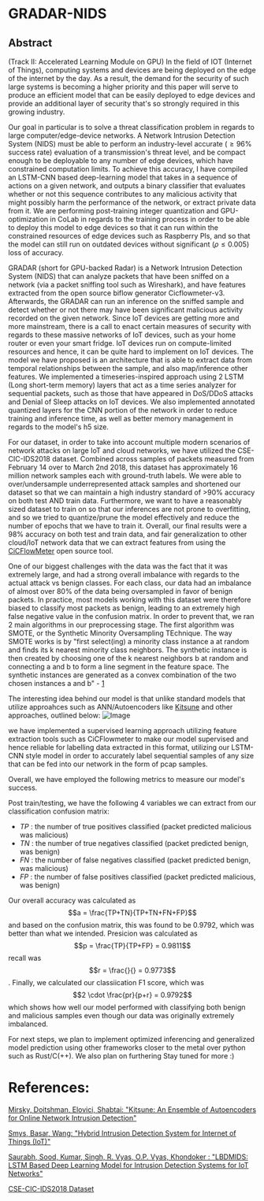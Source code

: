 # GRADAR-NIDS


## Abstract
(Track II: Accelerated Learning Module on GPU)
In the field of IOT (Internet of Things), computing systems and devices are being deployed on the edge of the internet by the day. As a result, the demand for the security of such large systems is becoming a higher priority and this paper will serve to produce an efficient model that can be easily deployed to edge devices and provide an additional layer of security that's so strongly required in this growing industry.

Our goal in particular is to solve a threat classification problem in regards to large computer/edge-device networks. A Network Intrusion Detection System (NIDS) must be able to perform an industry-level accurate ($\geq96 \%$ success rate) evaluation of a transmission's threat level, and be compact enough to be deployable to any number of edge devices, which have constrained computation limits. To achieve this accuracy, I have compiled an LSTM-CNN based deep-learning model that takes in a sequence of actions on a given network, and outputs a binary classifier that evaluates whether or not this sequence contributes to any malicious activity that might possibly harm the performance of the network, or extract private data from it. We are performing post-training integer quantization and GPU-optimization in CoLab in regards to the training process in order to be able to deploy this model to edge devices so that it can run within the constrained resources of edge devices such as Raspberry PIs, and so that the model can still run on outdated devices without significant ($\rho \leq 0.005$) loss of accuracy.

GRADAR (short for GPU-backed Radar) is a Network Intrusion Detection System (NIDS) that can analyze packets that have been sniffed on a network (via a packet sniffing tool such as Wireshark), and have features extracted from the open source biflow generator Cicflowmeter-v3. Afterwards, the GRADAR can run an inference on the sniffed sample and detect whether or not there may have been significant malicious activity recorded on the given network. Since IoT devices are getting more and more mainstream, there is a call to enact certain measures of security with regards to these massive networks of IoT devices, such as your home router or even your smart fridge. IoT devices run on compute-limited resources and hence, it can be quite hard to implement on IoT devices. The model we have proposed is an architecture that is able to extract data from temporal relationships between the sample, and also map/inference other features. We implemented a timeseries-inspired approach using 2 LSTM (Long short-term memory) layers that act as a time series analyzer for sequential packets, such as those that have appeared in DoS/DDoS attacks and Denial of Sleep attacks on IoT devices. We also implemented annotated quantized layers for the CNN portion of the network in order to reduce training and inference time, as well as better memory management in regards to the model's h5 size.

For our dataset, in order to take into account multiple modern scenarios of network attacks on large IoT and cloud networks, we have utilized the CSE-CIC-IDS2018 dataset. Combined across samples of packets measured from February 14 over to March 2nd 2018, this dataset has approximately 16 million network samples each with ground-truth labels. We were able to over/undersample underrepresented attack samples and shortened our dataset so that we can maintain a high industry standard of >90% accuracy on both test AND train data. Furthermore, we want to have a reasonably sized dataset to train on so that our inferences are not prone to overfitting, and so we tried to quantize/prune the model effectively and reduce the number of epochs that we have to train it. Overall, our final results were a 98% accuracy on both test and train data, and fair generalization to other cloud/IoT network data that we can extract features from using the [CiCFlowMeter](https://github.com/datthinh1801/cicflowmeter/tree/mainCICFlowMeter) open source tool.

One of our biggest challenges with the data was the fact that it was extremely large, and had a strong overall imbalance with regards to the actual attack vs benign classes. For each class, our data had an imbalance of almost over 80% of the data being oversampled in favor of benign packets. In practice, most models working with this dataset were therefore biased to classify most packets as benign, leading to an extremely high false negative value in the confusion matrix. In order to prevent that, we ran 2 main algorithms in our preprocessing stage. The first algorithm was SMOTE, or the Synthetic Minority Oversampling TEchnique. The way SMOTE works is by "first select(ing) a minority class instance a at random and finds its k nearest minority class neighbors. The synthetic instance is then created by choosing one of the k nearest neighbors b at random and connecting a and b to form a line segment in the feature space. The synthetic instances are generated as a convex combination of the two chosen instances a and b" - [1](https://amzn.to/32K9K6d)

The interesting idea behind our model is that unlike standard models that utilize approahces such as ANN/Autoencoders like [Kitsune](https://github.com/ymirsky/Kitsune-py) and other approaches, outlined below:
![Image](https://cdn.discordapp.com/attachments/819417070185480202/1103160766338699274/image.png)

we have implemented a supervised learning approach utilizing feature extraction tools such as CiCFlowmeter to make our model supervised and hence reliable for labelling data extracted in this format, utilizing our LSTM-CNN style model in order to accurately label sequential samples of any size that can be fed into our network in the form of pcap samples.

Overall, we have employed the following metrics to measure our model's success.

Post train/testing, we have the following 4 variables we can extract from our classification confusion matrix:
- $TP$ : the number of true positives classified (packet predicted malicious was malicious)
- $TN$ : the number of true negatives classified (packet predicted benign, was benign)
- $FN$ : the number of false negatives classified (packet predicted benign, was malicious)
- $FP$ : the number of false positives classified (packet predicted malicious, was benign)

Our overall accuracy was calculated as $$a = \frac{TP+TN}{TP+TN+FN+FP}$$ and based on the confusion matrix, this was found to be $0.9792$, which was better than what we intended. Presicion was calculated as $$p = \frac{TP}{TP+FP} = 0.9811$$ recall was $$r = \frac{}{} = 0.9773$$. Finally, we calculated our classiication F1 score, which was $$2 \cdot \frac{pr}{p+r} = 0.9792$$ which shows how well our model performed with classifying both benign and malicious samples even though our data was originally extremely imbalanced.

For next steps, we plan to implement optimized inferencing and generalized model prediction using other frameworks closer to the metal over python such as Rust/C(++). We also plan on furthering  Stay tuned for more :)


# References: 
[Mirsky, Doitshman, Elovici, Shabtai: "Kitsune: An Ensemble of Autoencoders for Online
Network Intrusion Detection"](https://arxiv.org/pdf/1802.09089.pdf)

[Smys, Basar, Wang: "Hybrid Intrusion Detection System for Internet of Things (IoT)"](https://irojournals.com/iroismac/V2/I4/02.pdf)

[Saurabh, Sood, Kumar, Singh, R. Vyas, O.P. Vyas, Khondoker : "LBDMIDS: LSTM Based Deep Learning Model for
Intrusion Detection Systems for IoT Networks"](https://arxiv.org/pdf/2207.00424.pdf)

[CSE-CIC-IDS2018 Dataset](https://www.unb.ca/cic/datasets/ids-2018.html)
